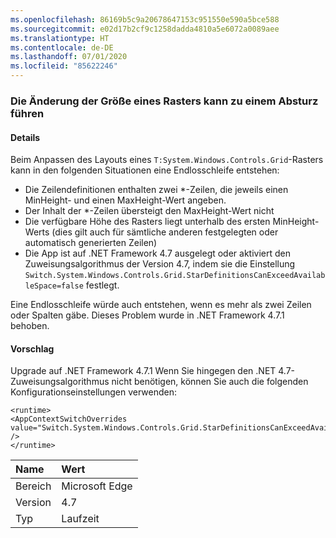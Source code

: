 ```yaml
---
ms.openlocfilehash: 86169b5c9a20678647153c951550e590a5bce588
ms.sourcegitcommit: e02d17b2cf9c1258dadda4810a5e6072a0089aee
ms.translationtype: HT
ms.contentlocale: de-DE
ms.lasthandoff: 07/01/2020
ms.locfileid: "85622246"
---
```

### <a name="resizing-a-grid-can-hang"></a>Die Änderung der Größe eines Rasters kann zu einem Absturz führen

#### <a name="details"></a>Details

Beim Anpassen des Layouts eines <code>T:System.Windows.Controls.Grid</code>-Rasters kann in den folgenden Situationen eine Endlosschleife entstehen:<ul><li>Die Zeilendefinitionen enthalten zwei \*-Zeilen, die jeweils einen MinHeight- und einen MaxHeight-Wert angeben.</li><li>Der Inhalt der \*-Zeilen übersteigt den MaxHeight-Wert nicht</li><li>Die verfügbare Höhe des Rasters liegt unterhalb des ersten MinHeight-Werts (dies gilt auch für sämtliche anderen festgelegten oder automatisch generierten Zeilen)</li><li>Die App ist auf .NET Framework 4.7 ausgelegt oder aktiviert den Zuweisungsalgorithmus der Version 4.7, indem sie die Einstellung <code>Switch.System.Windows.Controls.Grid.StarDefinitionsCanExceedAvailableSpace=false</code> festlegt.</li></ul>Eine Endlosschleife würde auch entstehen, wenn es mehr als zwei Zeilen oder Spalten gäbe. Dieses Problem wurde in .NET Framework 4.7.1 behoben.

#### <a name="suggestion"></a>Vorschlag

Upgrade auf .NET Framework 4.7.1  Wenn Sie hingegen den .NET 4.7-Zuweisungsalgorithmus nicht benötigen, können Sie auch die folgenden Konfigurationseinstellungen verwenden:<pre><code class="lang-xml">&lt;runtime&gt;&#13;&#10;&lt;AppContextSwitchOverrides value=&quot;Switch.System.Windows.Controls.Grid.StarDefinitionsCanExceedAvailableSpace=true&quot; /&gt;&#13;&#10;&lt;/runtime&gt;&#13;&#10;</code></pre>

| Name    | Wert       |
|:--------|:------------|
| Bereich   |Microsoft Edge|
|Version|4.7|
|Typ|Laufzeit|
